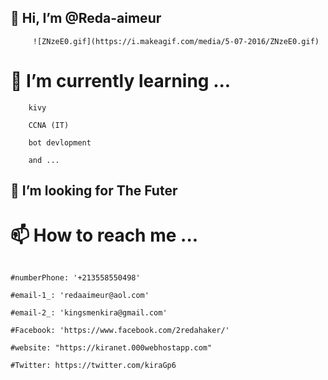 ## 👋 Hi, I’m @Reda-aimeur

         ![ZNzeE0.gif](https://i.makeagif.com/media/5-07-2016/ZNzeE0.gif)

# 🌱 I’m currently learning ...

```text
    kivy
    
    CCNA (IT)
    
    bot devlopment
    
    and ...

```
## 💞️ I’m looking for The Futer

# 📫 How to reach me ...

```kv

#numberPhone: '+213558550498'

#email-1_: 'redaaimeur@aol.com'

#email-2_: 'kingsmenkira@gmail.com'

#Facebook: 'https://www.facebook.com/2redahaker/'

#website: "https://kiranet.000webhostapp.com"

#Twitter: https://twitter.com/kiraGp6

```
<!---
Reda-aimeur/Reda-aimeur is a ✨ special ✨ repository because its `README.md` (this file) appears on your GitHub profile.
You can click the Preview link to take a look at your changes.
--->

